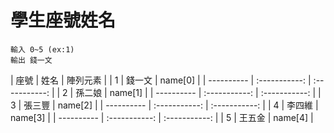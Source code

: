 # 學生座號姓名
    輸入 0~5 (ex:1)
    輸出 錢一文
| 座號 | 姓名 | 陣列元素 |
| 1 | 錢一文 | name[0] |
| ---------- | :-----------:  | :-----------: |
| 2 | 孫二娘 | name[1] |
| ---------- | :-----------:  | :-----------: |
| 3 | 張三豐 | name[2] |
| ---------- | :-----------:  | :-----------: |
| 4 | 李四維 | name[3] |
| ---------- | :-----------:  | :-----------: |
| 5 | 王五金 | name[4] |

    

